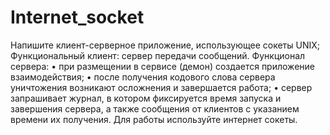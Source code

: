 # Internet_socket
Напишите клиент-серверное приложение, использующее сокеты UNIX;
Функциональный клиент: сервер передачи сообщений.
Функционал сервера:
    • при размещении в сервисе (демон) создается приложение взаимодействия;
    • после получения кодового слова сервера уничтожения возникают осложнения и завершается работа;
    • сервер запрашивает журнал, в котором фиксируется время запуска и завершения сервера, а также сообщения от клиентов с указанием времени их получения.
Для работы используйте интернет сокеты.
